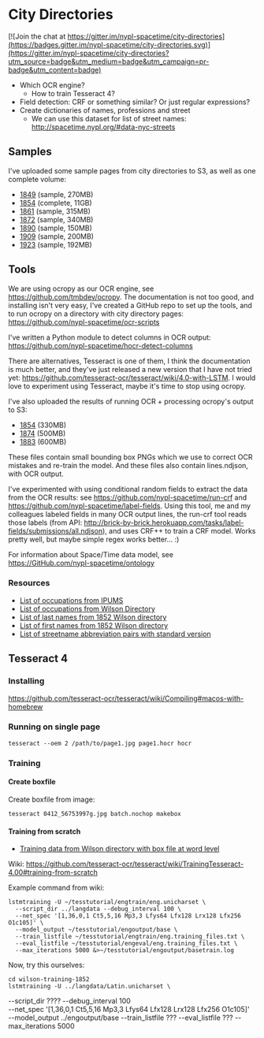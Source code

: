 # City Directories

[![Join the chat at https://gitter.im/nypl-spacetime/city-directories](https://badges.gitter.im/nypl-spacetime/city-directories.svg)](https://gitter.im/nypl-spacetime/city-directories?utm_source=badge&utm_medium=badge&utm_campaign=pr-badge&utm_content=badge)

- Which OCR engine?
  - How to train Tesseract 4?
- Field detection: CRF or something similar? Or just regular expressions?
- Create dictionaries of names, professions and street
  - We can use this dataset for list of street names: http://spacetime.nypl.org/#data-nyc-streets

## Samples

I've uploaded some sample pages from city directories to S3, as well as one complete volume:

- [1849](http://spacetime-nypl-org.s3.amazonaws.com/city-directories/samples/1849.zip) (sample, 270MB)
- [1854](http://spacetime-nypl-org.s3.amazonaws.com/city-directories/complete/1854-55.zip) (complete, 11GB)
- [1861](http://spacetime-nypl-org.s3.amazonaws.com/city-directories/samples/1861.zip) (sample, 315MB)
- [1872](http://spacetime-nypl-org.s3.amazonaws.com/city-directories/samples/1872.zip) (sample, 340MB)
- [1890](http://spacetime-nypl-org.s3.amazonaws.com/city-directories/samples/1890.zip) (sample, 150MB)
- [1909](http://spacetime-nypl-org.s3.amazonaws.com/city-directories/samples/1909-1910.zip) (sample, 200MB)
- [1923](http://spacetime-nypl-org.s3.amazonaws.com/city-directories/samples/1923.zip) (sample, 192MB)

## Tools

We are using ocropy as our OCR engine, see https://github.com/tmbdev/ocropy. The documentation is not too good, and installing isn't very easy, I've created a GitHub repo to set up the tools, and to run ocropy on a directory with city directory pages: https://github.com/nypl-spacetime/ocr-scripts

I've written a Python module to detect columns in OCR output: https://github.com/nypl-spacetime/hocr-detect-columns

There are alternatives, Tesseract is one of them, I think the documentation is much better, and they've just released a new version that I have not tried yet: https://github.com/tesseract-ocr/tesseract/wiki/4.0-with-LSTM. I would love to experiment using Tesseract, maybe it's time to stop using ocropy.

I've also uploaded the results of running OCR + processing ocropy's output to S3:

- [1854](http://spacetime-nypl-org.s3.amazonaws.com/city-directories/data/1854-55.zip) (330MB)
- [1874](http://spacetime-nypl-org.s3.amazonaws.com/city-directories/data/1874-75.zip) (500MB)
- [1883](http://spacetime-nypl-org.s3.amazonaws.com/city-directories/data/1883-84.zip) (600MB)

These files contain small bounding box PNGs which we use to correct OCR mistakes and re-train the model. And these files also contain lines.ndjson, with OCR output.

I've experimented with using conditional random fields to extract the data from the OCR results: see https://github.com/nypl-spacetime/run-crf and https://github.com/nypl-spacetime/label-fields. Using this tool, me and my colleagues labeled fields in many OCR output lines, the run-crf tool reads those labels (from API: http://brick-by-brick.herokuapp.com/tasks/label-fields/submissions/all.ndjson), and uses CRF++ to train a CRF model. Works pretty well, but maybe simple regex works better... :)

For information about Space/Time data model, see https://GitHub.com/nypl-spacetime/ontology

### Resources

 - [List of occupations from IPUMS](https://github.com/nmwolf/wilson52-training-lines/blob/master/ipums-occ-list.txt)
 - [List of occupations from Wilson Directory](https://github.com/nmwolf/wilson52-training-lines/blob/master/wilson-occ-list.txt)
 - [List of last names from 1852 Wilson directory](https://github.com/nmwolf/wilson52-training-lines/blob/master/lastnames-lowercase)
 - [List of first names from 1852 Wilson directory](https://github.com/nmwolf/wilson52-training-lines/blob/master/firstnames-lowercase)
 - [List of streetname abbreviation pairs with standard version](https://github.com/nmwolf/wilson52-training-lines/blob/master/streetname-abbr-pairs.txt)

## Tesseract 4

### Installing

https://github.com/tesseract-ocr/tesseract/wiki/Compiling#macos-with-homebrew

### Running on single page

    tesseract --oem 2 /path/to/page1.jpg page1.hocr hocr

### Training

#### Create boxfile

Create boxfile from image:

    tesseract 0412_56753997g.jpg batch.nochop makebox

#### Training from scratch

- [Training data from Wilson directory with box file at word level](https://github.com/nypl-spacetime/city-directories/tree/master/wilson-training-1852)

Wiki: https://github.com/tesseract-ocr/tesseract/wiki/TrainingTesseract-4.00#training-from-scratch

Example command from wiki:

    lstmtraining -U ~/tesstutorial/engtrain/eng.unicharset \
      --script_dir ../langdata --debug_interval 100 \
      --net_spec '[1,36,0,1 Ct5,5,16 Mp3,3 Lfys64 Lfx128 Lrx128 Lfx256 O1c105]' \
      --model_output ~/tesstutorial/engoutput/base \
      --train_listfile ~/tesstutorial/engtrain/eng.training_files.txt \
      --eval_listfile ~/tesstutorial/engeval/eng.training_files.txt \
      --max_iterations 5000 &>~/tesstutorial/engoutput/basetrain.log

Now, try this ourselves:

    cd wilson-training-1852
    lstmtraining -U ../langdata/Latin.unicharset \
--script_dir ????
    --debug_interval 100 \
    --net_spec '[1,36,0,1 Ct5,5,16 Mp3,3 Lfys64 Lfx128 Lrx128 Lfx256 O1c105]' \
    --model_output ../engoutput/base
--train_listfile ???
--eval_listfile  ???
    --max_iterations 5000

